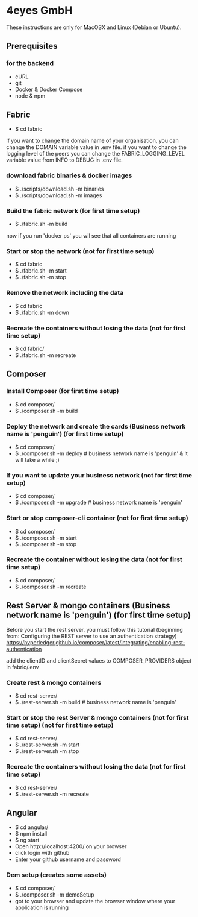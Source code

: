 # 4eyes GmbH

These instructions are only for MacOSX and Linux (Debian or Ubuntu).

## Prerequisites
### for the backend
- cURL
- git
- Docker & Docker Compose
- node & npm

## Fabric
- $ cd fabric

if you want to change the domain name of your organisation, you can change the DOMAIN variable value in .env file.
if you want to change the logging level of the peers you can change the FABRIC_LOGGING_LEVEL variable value from INFO to DEBUG in .env file.

### download fabric binaries & docker images
- $ ./scripts/download.sh -m binaries
- $ ./scripts/download.sh -m images

### Build the fabric network (for first time setup)
- $ ./fabric.sh -m build

now if you run 'docker ps' you wil see that all containers are running

### Start or stop the network (not for first time setup)
- $ cd fabric
- $ ./fabric.sh -m start
- $ ./fabric.sh -m stop

### Remove the network including the data 
- $ cd fabric
- $ ./fabric.sh -m down

### Recreate the containers without losing the data (not for first time setup)
- $  cd fabric/
- $ ./fabric.sh -m recreate

## Composer

### Install Composer (for first time setup)
- $ cd composer/
- $ ./composer.sh -m build

### Deploy the network and create the cards (Business network name is 'penguin') (for first time setup)
- $ cd composer/
- $ ./composer.sh -m deploy     # business network name is 'penguin' & it will take a while ;)

### If you want to update your business network (not for first time setup)
- $ cd composer/
- $ ./composer.sh -m upgrade    # business network name is 'penguin'

### Start or stop composer-cli container (not for first time setup)
- $ cd composer/
- $ ./composer.sh -m start
- $ ./composer.sh -m stop

### Recreate the container without losing the data (not for first time setup)
- $ cd composer/
- $ ./composer.sh -m recreate

## Rest Server & mongo containers (Business network name is 'penguin') (for first time setup)

Before you start the rest server, you must follow this tutorial (beginning from: Configuring the REST server to use an authentication strategy) 
https://hyperledger.github.io/composer/latest/integrating/enabling-rest-authentication

add the clientID and clientSecret values to COMPOSER_PROVIDERS object in fabric/.env

### Create rest & mongo containers
- $ cd rest-server/
- $ ./rest-server.sh -m build   # business network name is 'penguin'

### Start or stop the rest Server & mongo containers (not for first time setup) (not for first time setup)
- $ cd rest-server/
- $ ./rest-server.sh -m start
- $ ./rest-server.sh -m stop

### Recreate the containers without losing the data (not for first time setup)
- $ cd rest-server/
- $ ./rest-server.sh -m recreate

## Angular
- $ cd angular/
- $ npm install
- $ ng start
- Open http://localhost:4200/ on your browser
- click login with github
- Enter your github username and password

### Dem setup (creates some assets)
- $ cd composer/
- $ ./composer.sh -m demoSetup
- got to your browser and update the browser window where your application is running